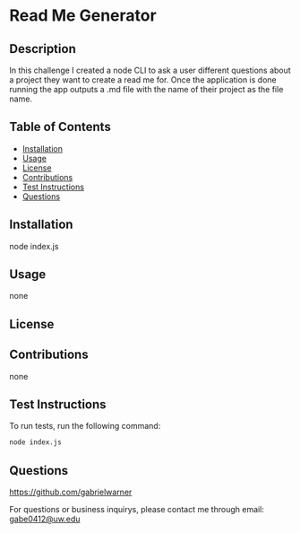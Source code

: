 # Read Me Generator



## Description
In this challenge I created a node CLI to ask a user different questions about a project they want to create a read me for. Once the application is done running the app outputs a .md file with the name of their project as the file name.

## Table of Contents

- [Installation](#installation)
- [Usage](#usage)
- [License](#license)
- [Contributions](#contributions)
- [Test Instructions](#test-instructions)
- [Questions](#questions)
## Installation

node index.js

## Usage

none

## License





## Contributions

none

## Test Instructions

To run tests, run the following command: 

```md
node index.js
```

## Questions

https://github.com/gabrielwarner

For questions or business inquirys, please contact me through email: gabe0412@uw.edu
